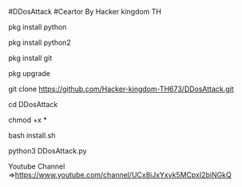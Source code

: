 #DDosAttack
#Ceartor By Hacker kingdom TH

pkg install python

pkg install python2

pkg install git

pkg upgrade

git clone https://github.com/Hacker-kingdom-TH673/DDosAttack.git

cd DDosAttack

chmod +x *

bash install.sh

python3 DDosAttack.py

Youtube Channel 
=>https://www.youtube.com/channel/UCx8iJxYxvk5MCpxI2biNGkQ
